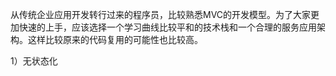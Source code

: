从传统企业应用开发转行过来的程序员，比较熟悉MVC的开发模型。为了大家更加快速的上手，应该选择一个学习曲线比较平和的技术栈和一个合理的服务应用架构。这样比较原来的代码复用的可能性也比较高。



1）无状态化

